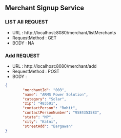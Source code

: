 ## Merchant Signup Service

### LIST All REQUEST
- URL : http://localhost:8080/merchant/listMerchants
- RequestMethod : GET
- BODY : NA

### Add REQUEST
- URL : http://localhost:8080/merchant/add
- RequestMethod : POST
- BODY : 

~~~json
{
		"merchantId": "003",
		"name": "ARMS Power Solution",
		"category": "Solar",
		"zip": "483501",
		"contactPerson": "Rohit",
		"contactPersonNumber": "9584353583",
		"state": "MP",
		"city": "Katni",
		"streetAdd": "Bargawan"
}
~~~


